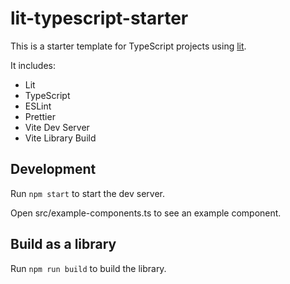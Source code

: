 # lit-typescript-starter

This is a starter template for TypeScript projects using [lit](https://lit.dev/).

It includes:
- Lit
- TypeScript
- ESLint
- Prettier
- Vite Dev Server
- Vite Library Build

## Development

Run `npm start` to start the dev server.

Open src/example-components.ts to see an example component.

## Build as a library

Run `npm run build` to build the library.
